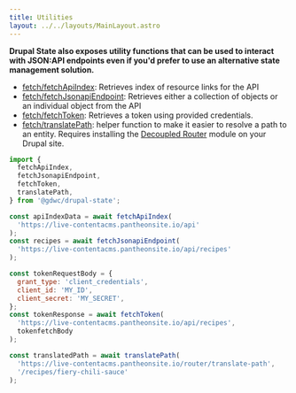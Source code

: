 ```yaml
---
title: Utilities
layout: ../../layouts/MainLayout.astro
---
```


**Drupal State also exposes utility functions that can be used to interact with
JSON:API endpoints even if you'd prefer to use an alternative state management
solution.**

- [fetch/fetchApiIndex](/en/modules/fetch_fetchapiindex): Retrieves index of
  resource links for the API
- [fetch/fetchJsonapiEndpoint](/en/modules/fetch_fetchjsonapiendpoint):
  Retrieves either a collection of objects or an individual object from the API
- [fetch/fetchToken](/en/modules/fetch_fetchtoken): Retrieves a token using
  provided credentials.
- [fetch/translatePath](/en/modules/fetch_translatepath): helper function to
  make it easier to resolve a path to an entity. Requires installing the
  [Decoupled Router](https://www.drupal.org/project/decoupled_router) module on
  your Drupal site.

```js
import {
  fetchApiIndex,
  fetchJsonapiEndpoint,
  fetchToken,
  translatePath,
} from '@gdwc/drupal-state';

const apiIndexData = await fetchApiIndex(
  'https://live-contentacms.pantheonsite.io/api'
);
const recipes = await fetchJsonapiEndpoint(
  'https://live-contentacms.pantheonsite.io/api/recipes'
);

const tokenRequestBody = {
  grant_type: 'client_credentials',
  client_id: 'MY_ID',
  client_secret: 'MY_SECRET',
};
const tokenResponse = await fetchToken(
  'https://live-contentacms.pantheonsite.io/api/recipes',
  tokenfetchBody
);

const translatedPath = await translatePath(
  'https://live-contentacms.pantheonsite.io/router/translate-path',
  '/recipes/fiery-chili-sauce'
);
```
